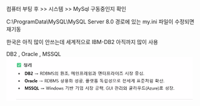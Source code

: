 컴퓨터 부팅 후 >> 시스템 >> MySql 구동중인지 확인

C:\ProgramData\MySQL\MySQL Server 8.0 경로에 있는 my.ini 파일이 수정되면 재기동

한국은 아직 많이 안쓰는데 세계적으로 IBM-DB2 아직까지 많이 사용

DB2 , Oracle , MSSQL 
![alt text](DB2OracleMSSQL.png)